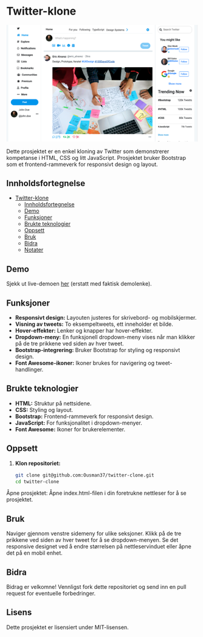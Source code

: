 # Twitter-klone

![Skjermbilde](https://github.com/Ousman37/twitter-clone/blob/main/screenshot.jpg?raw=true)

Dette prosjektet er en enkel kloning av Twitter som demonstrerer kompetanse i HTML, CSS og litt JavaScript. Prosjektet bruker Bootstrap som et frontend-rammeverk for responsivt design og layout.

## Innholdsfortegnelse

- [Twitter-klone](#twitter-klone)
  - [Innholdsfortegnelse](#innholdsfortegnelse)
  - [Demo](#demo)
  - [Funksjoner](#funksjoner)
  - [Brukte teknologier](#brukte-teknologier)
  - [Oppsett](#oppsett)
  - [Bruk](#bruk)
  - [Bidra](#bidra)
  - [Notater](#notater)

## Demo

Sjekk ut live-demoen [her](https://velvety-pie-b773b3.netlify.app/) (erstatt med faktisk demolenke).

## Funksjoner

- **Responsivt design:** Layouten justeres for skrivebord- og mobilskjermer.
- **Visning av tweets:** To eksempeltweets, ett inneholder et bilde.
- **Hover-effekter:** Lenker og knapper har hover-effekter.
- **Dropdown-meny:** En funksjonell dropdown-meny vises når man klikker på de tre prikkene ved siden av hver tweet.
- **Bootstrap-integrering:** Bruker Bootstrap for styling og responsivt design.
- **Font Awesome-ikoner:** Ikoner brukes for navigering og tweet-handlinger.

## Brukte teknologier

- **HTML:** Struktur på nettsidene.
- **CSS:** Styling og layout.
- **Bootstrap:** Frontend-rammeverk for responsivt design.
- **JavaScript:** For funksjonalitet i dropdown-menyer.
- **Font Awesome:** Ikoner for brukerelementer.

## Oppsett

1. **Klon repositoriet:**

   ```bash
   git clone git@github.com:Ousman37/twitter-clone.git
   cd twitter-clone


Åpne prosjektet:
Åpne index.html-filen i din foretrukne nettleser for å se prosjektet.

## Bruk

Naviger gjennom venstre sidemeny for ulike seksjoner.
Klikk på de tre prikkene ved siden av hver tweet for å se dropdown-menyen.
Se det responsive designet ved å endre størrelsen på nettleservinduet eller åpne det på en mobil enhet.

## Bidra

Bidrag er velkomne! Vennligst fork dette repositoriet og send inn en pull request for eventuelle forbedringer.

## Lisens
Dette prosjektet er lisensiert under MIT-lisensen.


